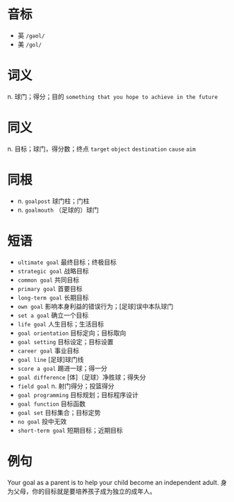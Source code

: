 # 音标

- 英 `/gəʊl/`
- 美 `/ɡol/`

# 词义

n. 球门；得分；目的
`something that you hope to achieve in the future`

# 同义

n. 目标；球门，得分数；终点
`target` `object` `destination` `cause` `aim`

# 同根

- n. `goalpost` 球门柱；门柱
- n. `goalmouth` （足球的）球门

# 短语

- `ultimate goal` 最终目标；终极目标
- `strategic goal` 战略目标
- `common goal` 共同目标
- `primary goal` 首要目标
- `long-term goal` 长期目标
- `own goal` 影响本身利益的错误行为；[足球]误中本队球门
- `set a goal` 确立一个目标
- `life goal` 人生目标；生活目标
- `goal orientation` 目标定向；目标取向
- `goal setting` 目标设定；目标设置
- `career goal` 事业目标
- `goal line` [足球]球门线
- `score a goal` 踢进一球；得一分
- `goal difference` [体]（足球）净胜球；得失分
- `field goal` n. 射门得分；投篮得分
- `goal programming` 目标规划；目标程序设计
- `goal function` 目标函数
- `goal set` 目标集合；目标定势
- `no goal` 投中无效
- `short-term goal` 短期目标；近期目标

# 例句

Your goal as a parent is to help your child become an independent adult.
身为父母，你的目标就是要培养孩子成为独立的成年人。


